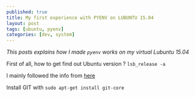 ```yaml
---
published: true
title: My first experience with PYENV on LUBUNTU 15.04
layout: post
tags: [ubuntu, pyenv]
categories: [dev, system]
---
```

*This posts explains how I made `pyenv` works on my virtual Lubuntu 15.04*

<!--excerpt-->

First of all, how to get find out Ubuntu version ? `lsb_release -a`

I mainly followed the info from [here](https://amaral.northwestern.edu/resources/guides/pyenv-tutorial)

Install GIT with `sudo apt-get install git-core`

